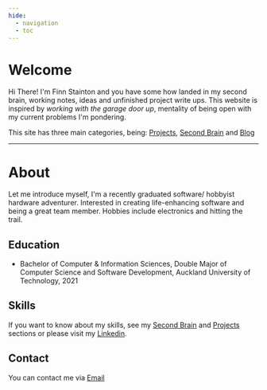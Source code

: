 ```yaml
---
hide:
  - navigation
  - toc
---
```


# Welcome

Hi There! I'm Finn Stainton and you have some how landed in my second brain, working notes, ideas and unfinished project write ups. This website is inspired by   *working with the garage door up*, mentality of being open with my current problems I'm pondering.

This site has three main categories, being: [Projects](https://finn-stainton.github.io/Projects), [Second Brain](https://finn-stainton.github.io/Second-Brain) and [Blog](https://finn-stainton.github.io/Blog)

---

# About

Let me introduce myself, I'm a recently graduated software/ hobbyist hardware adventurer. Interested in creating life-enhancing software and being a great team member. Hobbies include electronics and hitting the trail.

## Education

- Bachelor of Computer & Information Sciences, Double Major of Computer Science and Software Development, Auckland University of Technology, 2021
  
## Skills

If you want to know about my skills, see my [Second Brain](https://finn-stainton.github.io/Second-Brain) and [Projects](https://finn-stainton.github.io/Projects) sections or please visit my [Linkedin](https://www.linkedin.com/in/finn-stainton-202525214).

## Contact

You can contact me via [Email](mailto://finnstainton@gmail.com)